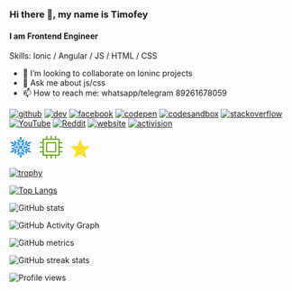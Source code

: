 ### Hi there 👋, my name is Timofey
#### I am Frontend Engineer

Skills: Ionic / Angular / JS / HTML / CSS

- 👯 I’m looking to collaborate on Ioninc projects 
- 💬 Ask me about js/css 
- 📫 How to reach me: whatsapp/telegram 89261678059 


[<img src='https://cdn.jsdelivr.net/npm/simple-icons@3.0.1/icons/github.svg' alt='github' height='40'>](https://github.com/timkovik)  [<img src='https://cdn.jsdelivr.net/npm/simple-icons@3.0.1/icons/dev-dot-to.svg' alt='dev' height='40'>](https://dev.to/timkovik)  [<img src='https://cdn.jsdelivr.net/npm/simple-icons@3.0.1/icons/facebook.svg' alt='facebook' height='40'>](https://www.facebook.com/sys.timkovik)  [<img src='https://cdn.jsdelivr.net/npm/simple-icons@3.0.1/icons/codepen.svg' alt='codepen' height='40'>](https://codepen.io/timkovik-the-selector)  [<img src='https://cdn.jsdelivr.net/npm/simple-icons@3.0.1/icons/codesandbox.svg' alt='codesandbox' height='40'>](https://codesandbox.io/u/timkovik)  [<img src='https://cdn.jsdelivr.net/npm/simple-icons@3.0.1/icons/stackoverflow.svg' alt='stackoverflow' height='40'>](https://stackoverflow.com/users/timkovik)  [<img src='https://cdn.jsdelivr.net/npm/simple-icons@3.0.1/icons/youtube.svg' alt='YouTube' height='40'>](https://www.youtube.com/channel/UCEFggSxeMK_LRqb_6eoNgxw)  [<img src='https://cdn.jsdelivr.net/npm/simple-icons@3.0.1/icons/reddit.svg' alt='Reddit' height='40'>](https://www.reddit.com/user/timkovik)  [<img src='https://cdn.jsdelivr.net/npm/simple-icons@3.0.1/icons/icloud.svg' alt='website' height='40'>](https://about.me/timkovik)  [<img src='https://cdn.jsdelivr.net/npm/simple-icons@3.0.1/icons/activision.svg' alt='activision' height='40'>](https://dev.heroesprofile.com/images/heroesimages/heroportraits/ui_targetportrait_hero_alarak.png)  

<a href='https://archiveprogram.github.com/'><img src='https://raw.githubusercontent.com/acervenky/animated-github-badges/master/assets/acbadge.gif' width='40' height='40'></a> <a href='https://docs.github.com/en/developers'><img src='https://raw.githubusercontent.com/acervenky/animated-github-badges/master/assets/devbadge.gif' width='40' height='40'></a> <a href='https://stars.github.com/'><img src='https://raw.githubusercontent.com/acervenky/animated-github-badges/master/assets/starbadge.gif' width='35' height='35'></a> 

[![trophy](https://github-profile-trophy.vercel.app/?username=timkovik)](https://github.com/ryo-ma/github-profile-trophy)

[![Top Langs](https://github-readme-stats.vercel.app/api/top-langs/?username=timkovik&exclude=php)](https://github.com/anuraghazra/github-readme-stats)

![GitHub stats](https://github-readme-stats.vercel.app/api?username=timkovik&show_icons=true&count_private=true)  

![GitHub Activity Graph](https://activity-graph.herokuapp.com/graph?username=timkovik)  

![GitHub metrics](https://metrics.lecoq.io/timkovik)  

![GitHub streak stats](https://github-readme-streak-stats.herokuapp.com/?user=timkovik)  

![Profile views](https://gpvc.arturio.dev/timkovik)  
